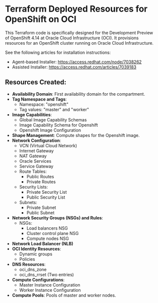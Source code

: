 # Terraform Deployed Resources for OpenShift on OCI

This Terraform code is specifically designed for the Development Preview of OpenShift 4.14 at Oracle Cloud Infrastructure (OCI). It provisions resources for an OpenShift cluster running on Oracle Cloud Infrastructure.

See the following articles for installation instructions:
- Agent-based Installer: https://access.redhat.com/node/7038262
- Assisted Installer: https://access.redhat.com/articles/7039183

## Resources Created:

- **Availability Domain**: First availability domain for the compartment.
- **Tag Namespace and Tags**:
    - Namespace: "openshift"
    - Tag values: "master" and "worker"
- **Image Capabilities**:
    - Global Image Capability Schemas
    - Image Capability Schema for Openshift
    - Openshift Image Configuration
- **Shape Management**: Compute shapes for the Openshift image.
- **Network Configuration**:
    - VCN (Virtual Cloud Network)
    - Internet Gateway
    - NAT Gateway
    - Oracle Services
    - Service Gateway
    - Route Tables:
        - Public Routes
        - Private Routes
    - Security Lists:
        - Private Security List
        - Public Security List
    - Subnets:
        - Private Subnet
        - Public Subnet
- **Network Security Groups (NSGs) and Rules**:
    - NSGs:
        - Load balancers NSG
        - Cluster control plane NSG
        - Compute nodes NSG
- **Network Load Balancer (NLB)**
- **OCI Identity Resources**:
    - Dynamic groups
    - Policies
- **DNS Resources**:
    - oci_dns_zone
    - oci_dns_rrset (Two entries)
- **Compute Configurations**:
    - Master Instance Configuration
    - Worker Instance Configuration
- **Compute Pools**: Pools of master and worker nodes.

